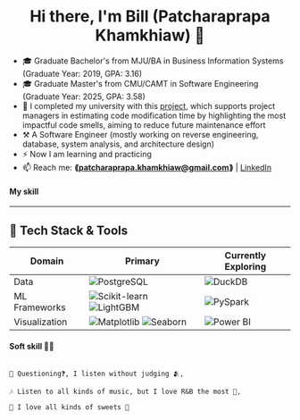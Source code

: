 <h1 align="center">Hi there, I'm Bill (Patcharaprapa Khamkhiaw) 👋</h1>

- 🎓 Graduate Bachelor's from MJU/BA in Business Information Systems (Graduate Year: 2019, GPA: 3.16)
- 🎓 Graduate Master's from CMU/CAMT in  Software Engineering (Graduate Year: 2025, GPA: 3.58)
- 🫡 I completed my university with this [project](https://github.com/BILL-THESIS/origin-source-code-bill), which supports project managers in estimating code modification time by highlighting the most impactful code smells, aiming to reduce future maintenance effort
- ⚒  A Software Engineer (mostly working on  reverse engineering, database, system analysis, and architecture design)
- ⚡ Now I am learning and practicing
-  📫  Reach me: **⟪patcharaprapa.khamkhiaw@gmail.com⟫** | [LinkedIn](https://www.linkedin.com/in/patcharaprapa-khamhiaw-2032a8328/) 

#### My skill

---

## 🧰 Tech Stack & Tools
<div align="center">

| Domain | Primary  | Currently Exploring |
|--------|---------|---------------------|
| Data | ![PostgreSQL](https://img.shields.io/badge/PostgreSQL-4169E1?logo=postgresql&logoColor=white)  | ![DuckDB](https://img.shields.io/badge/DuckDB-FFC700?logoColor=000) |
| ML Frameworks |  ![Scikit-learn](https://img.shields.io/badge/Scikit-learn-20232A?logo=Scikit-learn&logoColor=61DAFB) ![LightGBM](https://img.shields.io/badge/LightGBM-20232A?logo=LightGBM&logoColor=61DAFB) | ![PySpark](https://img.shields.io/badge/PySpark-20232A?logo=PySpark&logoColor=61DAFB) |
| Visualization | ![Matplotlib](https://img.shields.io/badge/Matplotlib-326CE5?logo=Matplotlib&logoColor=white)  ![Seaborn](https://img.shields.io/badge/Seaborn-326CE5?logo=Seaborn&logoColor=white) | ![Power BI](https://img.shields.io/badge/PowerBI-326CE5?logo=PowerBI&logoColor=white)

</div>



#### Soft skill 👨‍🎨

```

📃 Questioning❓, I listen without judging 🫂, 

🎶 Listen to all kinds of music, but I love R&B the most 🎼,

🍧 I love all kinds of sweets 🍭

```
